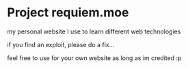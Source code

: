 # Project requiem.moe 
my personal website I use to learn different web technologies

if you find an exploit, please do a fix...

feel free to use for your own website as long as im credited :p 
